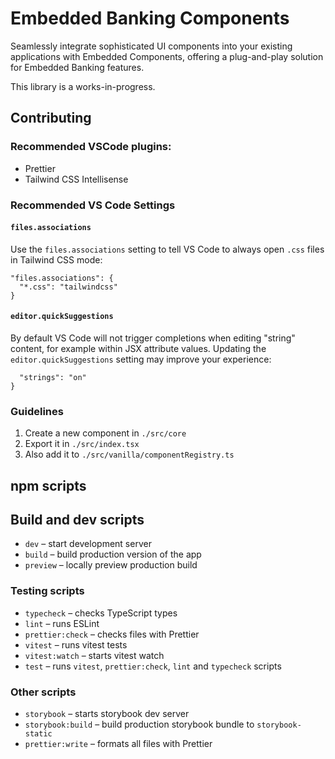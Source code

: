 # Embedded Banking Components

Seamlessly integrate sophisticated UI components into your existing applications with Embedded Components, offering a plug-and-play solution for Embedded Banking features.

This library is a works-in-progress.

## Contributing

### Recommended VSCode plugins:

- Prettier
- Tailwind CSS Intellisense

### Recommended VS Code Settings

#### `files.associations`

Use the `files.associations` setting to tell VS Code to always open `.css` files in Tailwind CSS mode:

```
"files.associations": {
  "*.css": "tailwindcss"
}
```

#### `editor.quickSuggestions`

By default VS Code will not trigger completions when editing "string" content, for example within JSX attribute values. Updating the `editor.quickSuggestions` setting may improve your experience:

```"editor.quickSuggestions": {
  "strings": "on"
}
```

### Guidelines

1. Create a new component in `./src/core`
2. Export it in `./src/index.tsx`
3. Also add it to `./src/vanilla/componentRegistry.ts`

## npm scripts

## Build and dev scripts

- `dev` – start development server
- `build` – build production version of the app
- `preview` – locally preview production build

### Testing scripts

- `typecheck` – checks TypeScript types
- `lint` – runs ESLint
- `prettier:check` – checks files with Prettier
- `vitest` – runs vitest tests
- `vitest:watch` – starts vitest watch
- `test` – runs `vitest`, `prettier:check`, `lint` and `typecheck` scripts

### Other scripts

- `storybook` – starts storybook dev server
- `storybook:build` – build production storybook bundle to `storybook-static`
- `prettier:write` – formats all files with Prettier
